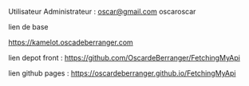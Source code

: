 Utilisateur Administrateur : 
oscar@gmail.com
oscaroscar

lien de base

https://kamelot.oscadeberranger.com

lien depot front : https://github.com/OscardeBerranger/FetchingMyApi

lien github pages : https://oscardeberranger.github.io/FetchingMyApi
